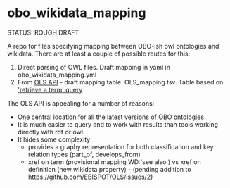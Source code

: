 # obo\_wikidata\_mapping

STATUS: ROUGH DRAFT

A repo for files specifying mapping between OBO-ish owl ontologies and wikidata.  There are at least a couple of possible routes for this:

1. Direct parsing of OWL files.  Draft mapping in yaml in obo\_wikidata\_mapping.yml
2. From [OLS API](http://www.ebi.ac.uk/ols/beta/docs/api) - draft mapping table: OLS\_mapping.tsv. Table based on ['retrieve a term' query](http://www.ebi.ac.uk/ols/beta/docs/api#_retrieve_an_term) 

The OLS API is appealing for a number of reasons:
 - One central location for all the latest versions of OBO ontologies
 - It is much easier to query and to work with results than tools working directly with rdf or owl.
 - It hides some complexity:
    - provides a graphy representation for both classification and key relation types (part\_of, develops\_from)
    - xref on term (provisional mapping WD:'see also') vs xref on definition (new wikidata property) - (pending addition to https://github.com/EBISPOT/OLS/issues/2)


 
